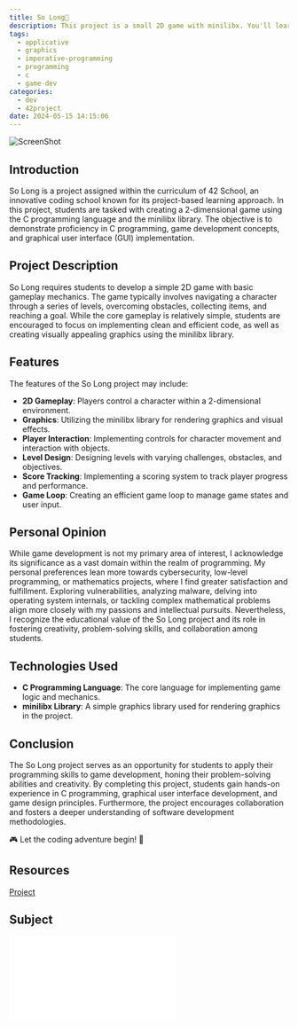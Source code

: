 ```yaml
---
title: So Long📘
description: This project is a small 2D game with minilibx. You'll learn about textures, sprites and tiles. 
tags:
  - applicative
  - graphics
  - imperative-programming
  - programming
  - c
  - game-dev
categories:
  - dev
  - 42project
date: 2024-05-15 14:15:06
---
```


![ScreenShot](so_long.png)

## Introduction
So Long is a project assigned within the curriculum of 42 School, an innovative coding school known for its project-based learning approach. In this project, students are tasked with creating a 2-dimensional game using the C programming language and the minilibx library. The objective is to demonstrate proficiency in C programming, game development concepts, and graphical user interface (GUI) implementation.

## Project Description
So Long requires students to develop a simple 2D game with basic gameplay mechanics. The game typically involves navigating a character through a series of levels, overcoming obstacles, collecting items, and reaching a goal. While the core gameplay is relatively simple, students are encouraged to focus on implementing clean and efficient code, as well as creating visually appealing graphics using the minilibx library.

## Features
The features of the So Long project may include:
- **2D Gameplay**: Players control a character within a 2-dimensional environment.
- **Graphics**: Utilizing the minilibx library for rendering graphics and visual effects.
- **Player Interaction**: Implementing controls for character movement and interaction with objects.
- **Level Design**: Designing levels with varying challenges, obstacles, and objectives.
- **Score Tracking**: Implementing a scoring system to track player progress and performance.
- **Game Loop**: Creating an efficient game loop to manage game states and user input.

## Personal Opinion
While game development is not my primary area of interest, I acknowledge its significance as a vast domain within the realm of programming. My personal preferences lean more towards cybersecurity, low-level programming, or mathematics projects, where I find greater satisfaction and fulfillment. Exploring vulnerabilities, analyzing malware, delving into operating system internals, or tackling complex mathematical problems align more closely with my passions and intellectual pursuits. Nevertheless, I recognize the educational value of the So Long project and its role in fostering creativity, problem-solving skills, and collaboration among students.

## Technologies Used
- **C Programming Language**: The core language for implementing game logic and mechanics.
- **minilibx Library**: A simple graphics library used for rendering graphics in the project.

## Conclusion
The So Long project serves as an opportunity for students to apply their programming skills to game development, honing their problem-solving abilities and creativity. By completing this project, students gain hands-on experience in C programming, graphical user interface development, and game design principles. Furthermore, the project encourages collaboration and fosters a deeper understanding of software development methodologies.

🎮 Let the coding adventure begin! 🚀

## Resources

[Project](https://github.com/Unam3dd/SoLong)

## Subject
![Subject](/images/so_long.pdf)

